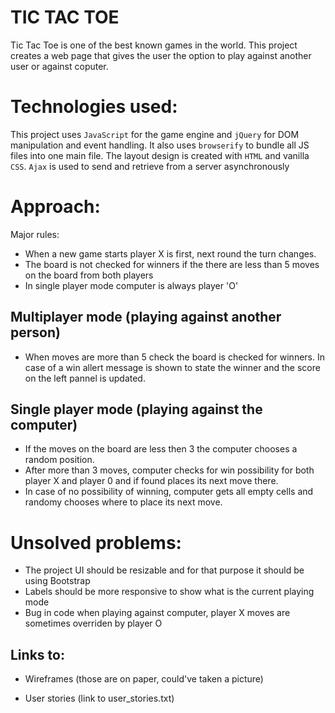 # TIC TAC TOE

Tic Tac Toe is one of the best known games in the world. This project creates a web page that gives the user the option to play against another user or against coputer.

# Technologies used:
This project uses `JavaScript` for the game engine and `jQuery` for DOM manipulation and event handling. It also uses `browserify` to bundle all JS files into one main file. The layout design is created with `HTML` and vanilla `CSS`. `Ajax` is used to send and retrieve from a server asynchronously

# Approach:
Major rules:
- When a new game starts player X is first, next round the turn changes.
- The board is not checked for winners if the there are less than 5 moves on the board from both players
- In single player mode computer is always player 'O'

## Multiplayer mode (playing against another person)
- When moves are more than 5 check the board is checked for winners. In case of a win allert message is shown to state the winner and the score on the left pannel is updated.

## Single player mode (playing against the computer)
 - If the moves on the board are less then 3 the computer chooses a random position.
 - After more than 3 moves, computer checks for win possibility for both player X and player 0 and if found places its next move there.
 - In case of no possibility of winning, computer gets all empty cells and randomy chooses where to place its next move.

# Unsolved problems:
- The project UI should be resizable and for that purpose it should be using Bootstrap
- Labels should be more responsive to show what is the current playing mode
- Bug in code when playing against computer, player X moves are sometimes overriden by player O

## Links to:

- Wireframes
(those are on paper, could've taken a picture)

- User stories
(link to user_stories.txt)
